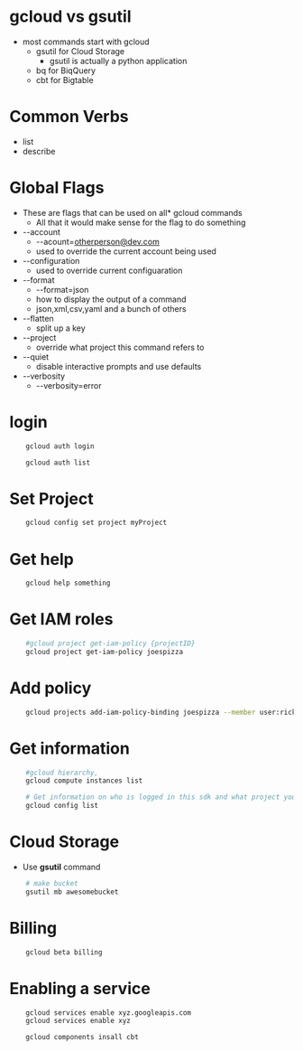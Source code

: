
# gcloud vs gsutil
- most commands start with gcloud
    - gsutil for Cloud Storage
        - gsutil is actually a python application
    - bq for BiqQuery
    - cbt for Bigtable
    


# Common Verbs
- list
- describe

# Global Flags
- These are flags that can be used on all* gcloud commands 
    - All that it would make sense for the flag to do something
- --account
    - --acount=otherperson@dev.com
    - used to override the current account being used
- --configuration
    - used to override current configuaration
- --format
    - --format=json
    - how to display the output of a command
    - json,xml,csv,yaml and a bunch of others
- --flatten
    - split up a key
- --project
    - override what project this command refers to
- --quiet
    - disable interactive prompts and use defaults
- --verbosity
    - --verbosity=error


# login
```bash
    gcloud auth login
```

```bash
    gcloud auth list
```
# Set Project

```bash
    gcloud config set project myProject
```

# Get help
```bash
    gcloud help something
```

# Get IAM roles
```bash
    #gcloud project get-iam-policy {projectID}
    gcloud project get-iam-policy joespizza
```

# Add policy
```bash
    gcloud projects add-iam-policy-binding joespizza --member user:rickybobby@gmail.com --role roles/owner
```

# Get information
```bash
    #gcloud hierarchy,
    gcloud compute instances list
```
```bash
    # Get information on who is logged in this sdk and what project you are on
    gcloud config list
```

# Cloud Storage
- Use **gsutil** command
```bash
    # make bucket
    gsutil mb awesomebucket
```

# Billing
```bash
    gcloud beta billing
```

# Enabling a service
```bash
    gcloud services enable xyz.googleapis.com
    gcloud services enable xyz
```

```bash
    gcloud components insall cbt
```